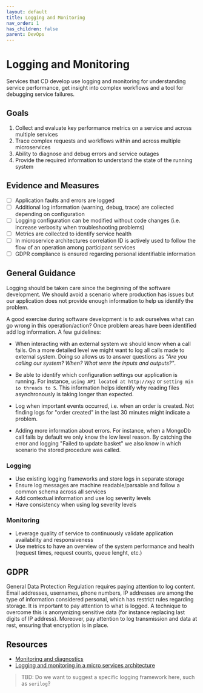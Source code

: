 ```yaml
---
layout: default
title: Logging and Monitoring
nav_order: 1
has_children: false
parent: DevOps
---
```

# Logging and Monitoring

Services that CD develop use logging and monitoring for understanding service performance, get insight into complex workflows and a tool for debugging service failures.

## Goals

1. Collect and evaluate key performance metrics on a service and across multiple services
2. Trace complex requests and workflows within and across multiple microservices
3. Ability to diagnose and debug errors and service outages
4. Provide the required information to understand the state of the running system

## Evidence and Measures

- [ ] Application faults and errors are logged
- [ ] Additional log information (warning, debug, trace) are collected depending on configuration
- [ ] Logging configuration can be modified without code changes (i.e. increase verbosity when troubleshooting problems)
- [ ] Metrics are collected to identify service health
- [ ] In microservice architectures correlation ID is actively used to follow the flow of an operation among participant services
- [ ] GDPR compliance is ensured regarding personal identifiable information

## General Guidance

Logging should be taken care since the beginning of the software development. We should avoid a scenario where production has issues but our application does not provide enough information to help us identify the problem.

A good exercise during software development is to ask ourselves what can go wrong in this operation/action? Once problem areas have been identified add log information. A few guidelines:

- When interacting with an external system we should know when a call fails. On a more detailed level we might want to log all calls made to external system. Doing so allows us to answer questions as *"Are you calling our system? When? What were the inputs and outputs?"*.
  
- Be able to identify which configuration settings our application is running. For instance, `using API located at http://xyz` or `setting min io threads to 5`. This information helps identify why reading files asynchronously is taking longer than expected.

- Log when important events occurred, i.e. when an order is created. Not finding logs for "order created" in the last 30 minutes might indicate a problem.

- Adding more information about errors. For instance, when a MongoDb call fails by default we only know the low level reason. By catching the error and logging "Failed to update basket" we also know in which scenario the stored procedure was called.
  
### Logging

- Use existing logging frameworks and store logs in separate storage
- Ensure log messages are machine readable/parsable and follow a common schema across all services
- Add contextual information and use log severity levels
- Have consistency when using log severity levels

### Monitoring

- Leverage quality of service to continuously validate application availability and responsiveness
- Use metrics to have an overview of the system performance and health (request times, request counts, queue lenght, etc.)

## GDPR

General Data Protection Regulation requires paying attention to log content. Email addresses, usernames, phone numbers, IP addresses are among the type of information considered personal, which has restrict rules regarding storage.
It is important to pay attention to what is logged. A technique to overcome this is anonymizing sensitive data (for instance replacing last digits of IP address).
Moreover, pay attention to log transmission and data at rest, ensuring that encryption is in place.

## Resources

- [Monitoring and diagnostics](https://docs.microsoft.com/en-us/azure/architecture/best-practices/monitoring)
- [Logging and monitoring in a micro services architecture](https://docs.microsoft.com/en-us/azure/architecture/microservices/logging-monitoring)
> TBD: Do we want to suggest a specific logging framework here, such as `serilog`?